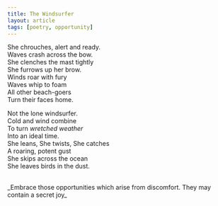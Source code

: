 ```yaml
---
title: The Windsurfer
layout: article
tags: [poetry, opportunity]
---
```


She chrouches, alert and ready.<br />
Waves crash across the bow.<br />
She clenches the mast tightly<br />
She furrows up her brow.<br />
Winds roar with fury<br />
Waves whip to foam<br />
All other beach-goers<br />
Turn their faces home.<br />

Not the lone windsurfer.<br />
Cold and wind combine<br />
To turn _wretched weather_<br />
Into an ideal time.<br />
She leans, She twists, She catches<br />
A roaring, potent gust<br />
She skips across the ocean<br />
She leaves birds in the dust.<br/>


<br />
_Embrace those opportunities which arise from discomfort. They may contain a secret joy_
<br />
<br />



